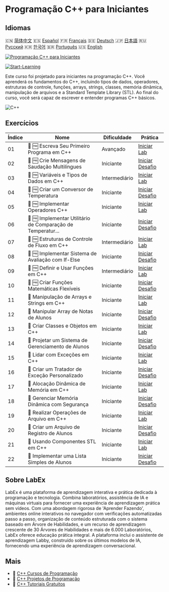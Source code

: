 # Programação C++ para Iniciantes

## Idiomas

🇨🇳 [简体中文](README_zh.md) 🇪🇸 [Español](README_es.md) 🇫🇷 [Français](README_fr.md) 🇩🇪 [Deutsch](README_de.md) 🇯🇵 [日本語](README_ja.md) 🇷🇺 [Русский](README_ru.md) 🇰🇷 [한국어](README_ko.md) 🇧🇷 [Português](README_pt.md) 🇺🇸 [English](README.md) 

[![Programação C++ para Iniciantes](https://cover-creator.labex.io/cpp-programming-for-beginners.png?lang=pt)](https://labex.io/pt/courses/cpp-programming-for-beginners)

[![Start-Learning](https://img.shields.io/badge/Start-Learning-whitesmoke?style=for-the-badge)](https://labex.io/pt/courses/cpp-programming-for-beginners)

Este curso foi projetado para iniciantes na programação C++. Você aprenderá os fundamentos do C++, incluindo tipos de dados, operadores, estruturas de controle, funções, arrays, strings, classes, memória dinâmica, manipulação de arquivos e a Standard Template Library (STL). Ao final do curso, você será capaz de escrever e entender programas C++ básicos.

![C++](https://img.shields.io/badge/C++-whitesmoke?style=for-the-badge&logo=c++)


## Exercícios

|   Índice | Nome                                                        | Dificuldade   | Prática                                                                                                                     |
|----------|-------------------------------------------------------------|---------------|-----------------------------------------------------------------------------------------------------------------------------|
|       01 | 📖 🆓 Escreva Seu Primeiro Programa em C++                  | Avançado      | <a target='_blank' href='https://labex.io/pt/tutorials/cpp-write-your-first-c-program-446069'>Iniciar Lab</a>               |
|       02 | 🎯 🆓 Crie Mensagens de Saudação Multilíngues               | Iniciante     | <a target='_blank' href='https://labex.io/pt/tutorials/cpp-craft-multilingual-greeting-messages-446094'>Iniciar Desafio</a> |
|       03 | 📖 🆓 Variáveis e Tipos de Dados em C++                     | Intermediário | <a target='_blank' href='https://labex.io/pt/tutorials/cpp-variables-and-data-types-in-c-446078'>Iniciar Lab</a>            |
|       04 | 🎯 🆓 Criar um Conversor de Temperatura                     | Iniciante     | <a target='_blank' href='https://labex.io/pt/tutorials/c-create-a-temperature-converter-446144'>Iniciar Desafio</a>         |
|       05 | 📖 🆓 Implementar Operadores C++                            | Iniciante     | <a target='_blank' href='https://labex.io/pt/tutorials/cpp-implement-c-operators-446084'>Iniciar Lab</a>                    |
|       06 | 🎯 🆓 Implementar Utilitário de Comparação de Temperatur... | Iniciante     | <a target='_blank' href='https://labex.io/pt/tutorials/implement-temperature-comparison-utility-446145'>Iniciar Desafio</a> |
|       07 | 📖 🆓 Estruturas de Controle de Fluxo em C++                | Intermediário | <a target='_blank' href='https://labex.io/pt/tutorials/cpp-control-flow-structures-in-c-446083'>Iniciar Lab</a>             |
|       08 | 🎯 🆓 Implementar Sistema de Avaliação com If-Else          | Iniciante     | <a target='_blank' href='https://labex.io/pt/tutorials/c-implement-grading-system-with-if-else-446149'>Iniciar Desafio</a>  |
|       09 | 📖 🆓 Definir e Usar Funções em C++                         | Intermediário | <a target='_blank' href='https://labex.io/pt/tutorials/cpp-define-and-use-functions-in-c-446080'>Iniciar Lab</a>            |
|       10 | 🎯 🆓 Criar Funções Matemáticas Flexíveis                   | Iniciante     | <a target='_blank' href='https://labex.io/pt/tutorials/c-create-flexible-math-functions-446161'>Iniciar Desafio</a>         |
|       11 | 📖  Manipulação de Arrays e Strings em C++                  | Iniciante     | <a target='_blank' href='https://labex.io/pt/tutorials/cpp-manipulate-arrays-and-strings-in-c-446085'>Iniciar Lab</a>       |
|       12 | 🎯  Manipular Array de Notas de Alunos                      | Iniciante     | <a target='_blank' href='https://labex.io/pt/tutorials/c-manipulate-student-scores-array-446194'>Iniciar Desafio</a>        |
|       13 | 📖  Criar Classes e Objetos em C++                          | Iniciante     | <a target='_blank' href='https://labex.io/pt/tutorials/cpp-create-classes-and-objects-in-c-446079'>Iniciar Lab</a>          |
|       14 | 🎯  Projetar um Sistema de Gerenciamento de Alunos          | Iniciante     | <a target='_blank' href='https://labex.io/pt/tutorials/cpp-design-a-student-management-system-446288'>Iniciar Desafio</a>   |
|       15 | 📖  Lidar com Exceções em C++                               | Iniciante     | <a target='_blank' href='https://labex.io/pt/tutorials/cpp-handle-exceptions-in-c-446082'>Iniciar Lab</a>                   |
|       16 | 🎯  Criar um Tratador de Exceção Personalizado              | Iniciante     | <a target='_blank' href='https://labex.io/pt/tutorials/cpp-create-a-custom-exception-handler-446292'>Iniciar Desafio</a>    |
|       17 | 📖  Alocação Dinâmica de Memória em C++                     | Iniciante     | <a target='_blank' href='https://labex.io/pt/tutorials/cpp-dynamic-memory-allocation-in-c-446081'>Iniciar Lab</a>           |
|       18 | 🎯  Gerenciar Memória Dinâmica com Segurança                | Iniciante     | <a target='_blank' href='https://labex.io/pt/tutorials/cpp-manage-dynamic-memory-safely-446299'>Iniciar Desafio</a>         |
|       19 | 📖  Realizar Operações de Arquivo em C++                    | Iniciante     | <a target='_blank' href='https://labex.io/pt/tutorials/cpp-perform-file-operations-in-c-446086'>Iniciar Lab</a>             |
|       20 | 🎯  Criar um Arquivo de Registro de Alunos                  | Iniciante     | <a target='_blank' href='https://labex.io/pt/tutorials/cpp-create-a-student-log-file-446297'>Iniciar Desafio</a>            |
|       21 | 📖  Usando Componentes STL em C++                           | Iniciante     | <a target='_blank' href='https://labex.io/pt/tutorials/cpp-use-stl-components-in-c-446087'>Iniciar Lab</a>                  |
|       22 | 🎯  Implementar uma Lista Simples de Alunos                 | Iniciante     | <a target='_blank' href='https://labex.io/pt/tutorials/cpp-implement-a-simple-student-roster-446298'>Iniciar Desafio</a>    |

## Sobre LabEx

LabEx é uma plataforma de aprendizagem interativa e prática dedicada à programação e tecnologia. Combina laboratórios, assistência de IA e máquinas virtuais para fornecer uma experiência de aprendizagem prática sem vídeos. Com uma abordagem rigorosa de 'Aprender Fazendo', ambientes online interativos no navegador com verificações automatizadas passo a passo, organização de conteúdo estruturada com o sistema baseado em Árvore de Habilidades, e um recurso de aprendizagem crescente de 30 Árvores de Habilidades e mais de 6.000 Laboratórios, LabEx oferece educação prática integral. A plataforma inclui o assistente de aprendizagem Labby, construído sobre os últimos modelos de IA, fornecendo uma experiência de aprendizagem conversacional.

## Mais

- 🔗 [C++ Cursos de Programação](https://github.com/labex-labs/awesome-programming-courses)
- 🔗 [C++ Projetos de Programação](https://github.com/labex-labs/awesome-programming-projects)
- 🔗 [C++ Tutoriais Gratuitos](https://github.com/labex-labs/cpp-free-tutorials)

